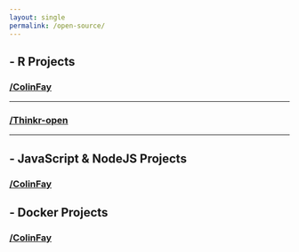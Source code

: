 ```yaml
---
layout: single
permalink: /open-source/
---
```


<link rel="stylesheet" type="text/css" href="/assets/css/osgridfolio.css">

<div class="row"> 
  <h2> <i class="fab fa-r-project"></i> - R Projects</h2>
</div> 

<div class="row"> 
  <h3> 
    <a href="https://github.com/ColinFay">
      <i class="fab fa-github"></i> /ColinFay 
    </a>
  </h3> 
  <div id = "colinthings" class = "drdre"></div>
</div>


<hr>

<div class="row"> 
  <h3> 
    <a href="https://github.com/Thinkr-open">
      <i class="fab fa-github"></i> /Thinkr-open 
    </a>
  </h3> 
  <div id = "thinkrthings"></div>
</div>

<hr>

<div class="row"> 
  <h2> <i class="fab fa-node-js"></i> - JavaScript & NodeJS Projects</h2>
</div>


<div class="row"> 
  <h3> 
    <a href="https://github.com/ColinFay">
      <i class="fab fa-github"></i> /ColinFay 
    </a>
  </h3> 
  <div id = "jsthings"></div>
</div>

<div class="row"> 
  <h2> <i class="fab fa-docker"></i> - Docker Projects</h2>
</div>



<div class="row"> 
  <h3> 
    <a href="https://github.com/ColinFay">
      <i class="fab fa-github"></i> /ColinFay 
    </a>
  </h3> 
  <div id = "dockerthings"></div>
</div>

<script src="/assets/js/github_repo.js"></script>

<script>
/*Colinfay*/
var repos = ["ColinFay/attempt", 
  "ColinFay/proustr", 
  "ColinFay/backyard", 
  "ColinFay/dockerfiler", 
  "ColinFay/argh", 
  "ColinFay/nessy", 
  "ColinFay/tidystringdist",  
  "ColinFay/feathericons", 
  "ColinFay/craneur", 
  "ColinFay/skeleton", 
  "ColinFay/geoloc",  
  "ColinFay/handydandy", 
  "ColinFay/fryingpane", 
  "ColinFay/wtfismyip"
  ]
    
add_repos(repos, "colinthings")

/*thinkr*/
var repos = [
  "Thinkr-open/golem", 
  "Thinkr-open/shinipsum",
  "Thinkr-open/remedy",
  "Thinkr-open/fakir",
  "Thinkr-open/shinysnippets", 
  "Thinkr-open/testdown", 
  "Thinkr-open/frankenstein"
  ]

add_repos(repos, "thinkrthings")


/*nodejs*/

var repos = [
  "ColinFay/ronline",
  "ColinFay/osgridfolio"
  ]
  
add_repos(repos, "jsthings")

/*docker*/
var repos = [
  "ColinFay/r-ci", 
  "neo4j-rstats/neo4r-docker"
  ]

  
add_repos(repos, "dockerthings")

</script>
